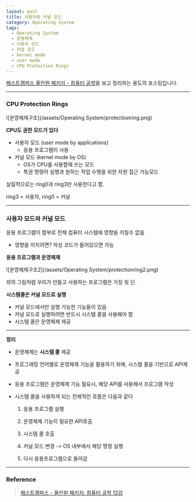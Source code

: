 ```yaml
---
layout: post
title: 사용자와 커널 모드
category: Operating System
tags:
  - Operating System
  - 운영체제
  - 사용자 모드
  - 커널 모드
  - kernel mode
  - user mode
  - CPU Protection Rings
---
```




[패스트캠퍼스 올인원 패키지 - 컴퓨터 공학](https://online.fastcampus.co.kr/courses?query=%EC%BB%B4%ED%93%A8%ED%84%B0+%EA%B3%B5%ED%95%99)을 보고 정리하는 용도의 포스팅입니다.

---

### CPU Protection Rings

![운영체제구조](/assets/Operating System/protectionring.png)

**CPU도 권한 모드가 있다**

- 사용자 모드 (user mode by applications)
  - 응용 프로그램이 사용
- 커널 모드 (kernel mode by OS)
  - OS가 CPU를 사용할때 쓰는 모드
  - 특권 명령어 실행과 원하는 작업 수행을 위한 자원 접근 가능모드

실질적으로는 ring0과 ring3만 사용한다고 함.

ring3 = 사용자, ring0 = 커널

---

### 사용자 모드와 커널 모드

응용 프로그램이 함부로 전체 컴퓨터 시스템에 영향을 끼칠수 없음

- 영향을 끼치려면? 악성 코드가 들어있으면 가능



**응용 프로그램과 운영체제**

![운영체제구조2](/assets/Operating System/protectionring2.png)

위의 그림처럼 우리가 만들고 사용하는 프로그램은 가장 윗 단.



**시스템콜은 커널 모드로 실행**

- 커널 모드에서만 실행 가능한 기능들이 있음
- 커널 모드로 실행하려면 반드시 시스템 콜을 사용해야 함
- 시스템 콜은 운영체제 제공

---

**정리**

- 운영체제는 **시스템 콜** 제공

- 프로그래밍 언어별로 운영체제 기능을 활용하기 위해, 시스템 콜을 기반으로 API제공

- 응용 프로그램은 운영체제 기능 필요시, 해당 API를 사용해서 프로그램 작성

- 시스템 콜을 사용하게 되는 전체적인 흐름은 다음과 같다

  1. 응용 프로그램 실행

  2. 운영체제 기능이 필요한 API호출

  3. 시스템 콜 호출
  4. 커널 모드 변경 -> OS 내부에서 해당 명령 실행
  5. 다시 응용프로그램으로 돌아감

---

### Reference

> [패스트캠퍼스 - 올인원 패키지: 컴퓨터 공학 12강](https://online.fastcampus.co.kr/courses/428668/lectures/6548626)

